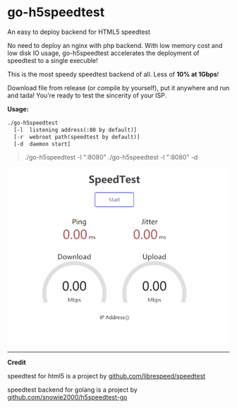 # go-h5speedtest
An easy to deploy backend for HTML5 speedtest



No need to deploy an nginx with php backend. With low memory cost and low disk IO usage, go-h5speedtest accelerates the deployment of speedtest to a single execuble!

This is the most speedy speedtest backend of all. Less of **10% at 1Gbps**!

Download file from release (or compile by yourself), put it anywhere and run and tada! You're ready to test the sincerity of your ISP.

**Usage:**
```
./go-h5speedtest 
  [-l  listening address(:80 by default)] 
  [-r  webroot path(speedtest by default)]
  [-d  daemon start]
```

> ./go-h5speedtest -l ":8080"
> ./go-h5speedtest -l ":8080" -d


![screenshot](https://raw.githubusercontent.com/Andyfoo/go-h5speedtest/master/go-h5speedtest.png)

--------

**Credit**

speedtest for html5 is a project by [github.com/librespeed/speedtest](https://github.com/librespeed/speedtest)

speedtest backend for golang is a project by [github.com/snowie2000/h5speedtest-go](https://github.com/snowie2000/h5speedtest-go)